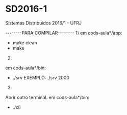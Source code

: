 # SD2016-1
Sistemas Distribuídos 2016/1 - UFRJ

--------PARA COMPILAR--------
1) 
em cods-aula*/app:
- make clean
- make

2)
em cods-aula*/bin:
- ./srv <num-porta>     EXEMPLO: ./srv 2000

3)
Abrir outro terminal.
em cods-aula*/bin:
- ./cli <endereco-IP-server> <num-porta>
